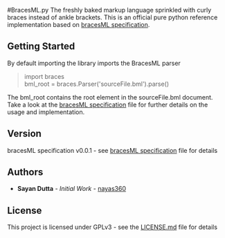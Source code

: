 #BracesML.py
The freshly baked markup language sprinkled with curly braces instead of ankle brackets.
This is an official pure python reference implementation based on [bracesML specification](bracesML_specification.md).

## Getting Started
By default importing the library imports the BracesML parser  
> import braces  
bml_root = braces.Parser('sourceFile.bml').parse()

The bml_root contains the root element in the sourceFile.bml document.
Take a look at the [bracesML specification](bracesML_specification.md) file for further details on the usage
and implementation.

## Version
bracesML specification v0.0.1 - see [bracesML specification](bracesML_specification.md) file for details

## Authors
* **Sayan Dutta** - _Initial Work_ - [nayas360](https://github.com/nayas360)

## License
This project is licensed under GPLv3 - see the [LICENSE.md](LICENSE.md) file for details
